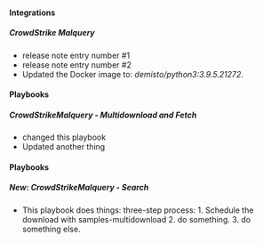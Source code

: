 
#### Integrations
##### CrowdStrike Malquery
- release note entry number #1
- release note entry number #2
- Updated the Docker image to: *demisto/python3:3.9.5.21272*.

#### Playbooks
##### CrowdStrikeMalquery - Multidownload and Fetch
- changed this playbook
- Updated another thing

#### Playbooks
##### New: CrowdStrikeMalquery - Search
- This playbook does things:
    three-step process: 
      1. Schedule the download with samples-multidownload
      2. do something.
      3. do something else.
